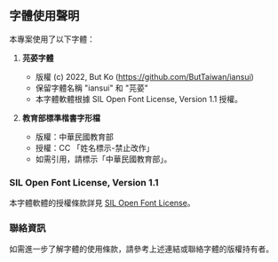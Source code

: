 ## 字體使用聲明

本專案使用了以下字體：

1. **芫荽字體**
   - 版權 (c) 2022, But Ko (https://github.com/ButTaiwan/iansui)
   - 保留字體名稱 "iansui" 和 "芫荽"
   - 本字體軟體根據 SIL Open Font License, Version 1.1 授權。

2. **教育部標準楷書字形檔**
   - 版權：中華民國教育部
   - 授權：CC 「姓名標示-禁止改作」
   - 如需引用，請標示「中華民國教育部」。

### SIL Open Font License, Version 1.1
本字體軟體的授權條款詳見 [SIL Open Font License](https://scripts.sil.org/OFL)。

### 聯絡資訊
如需進一步了解字體的使用條款，請參考上述連結或聯絡字體的版權持有者。
